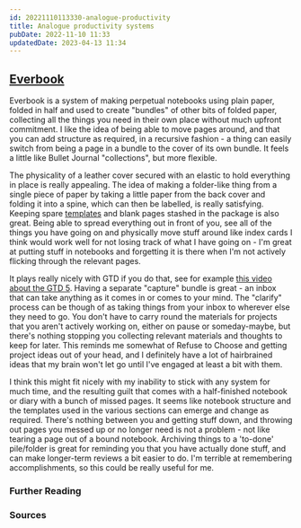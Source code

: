 ```yaml
---
id: 20221110113330-analogue-productivity
title: Analogue productivity systems
pubDate: 2022-11-10 11:33
updatedDate: 2023-04-13 11:34
---
```


## [Everbook](https://everbookforever.com/)

Everbook is a system of making perpetual notebooks using plain paper, folded in half and used to create "bundles" of other bits of folded paper, collecting all the things you need in their own place without much upfront commitment. I like the idea of being able to move pages around, and that you can add structure as required, in a recursive fashion - a thing can easily switch from being a page in a bundle to the cover of its own bundle. It feels a little like Bullet Journal "collections", but more flexible.

The physicality of a leather cover secured with an elastic to hold everything in place is really appealing. The idea of making a folder-like thing from a single piece of paper by taking a little paper from the back cover and folding it into a spine, which can then be labelled, is really satisfying. Keeping spare [templates](https://everbookforever.com/templates/) and blank pages stashed in the package is also great. Being able to spread everything out in front of you, see all of the things you have going on and physically move stuff around like index cards I think would work well for not losing track of what I have going on - I'm great at putting stuff in notebooks and forgetting it is there when I'm not actively flicking through the relevant pages.

It plays really nicely with GTD if you do that, see for example [this video about the GTD 5](https://www.youtube.com/watch?v=FJFVVP3nl7U&). Having a separate "capture" bundle is great - an inbox that can take anything as it comes in or comes to your mind. The "clarify" process can be though of as taking things from your inbox to wherever else they need to go. You don't have to carry round the materials for projects that you aren't actively working on, either on pause or someday-maybe, but there's nothing stopping you collecting relevant materials and thoughts to keep for later. This reminds me somewhat of Refuse to Choose and getting project ideas out of your head, and I definitely have a lot of hairbrained ideas that my brain won't let go until I've engaged at least a bit with them.

I think this might fit nicely with my inability to stick with any system for much time, and the resulting guilt that comes with a half-finished notebook or diary with a bunch of missed pages. It seems like notebook structure and the templates used in the various sections can emerge and change as required. There's nothing between you and getting stuff down, and throwing out pages you messed up or no longer need is not a problem - not like tearing a page out of a bound notebook. Archiving things to a 'to-done' pile/folder is great for reminding you that you have actually done stuff, and can make longer-term reviews a bit easier to do. I'm terrible at remembering accomplishments, so this could be really useful for me.

### Further Reading

### Sources
